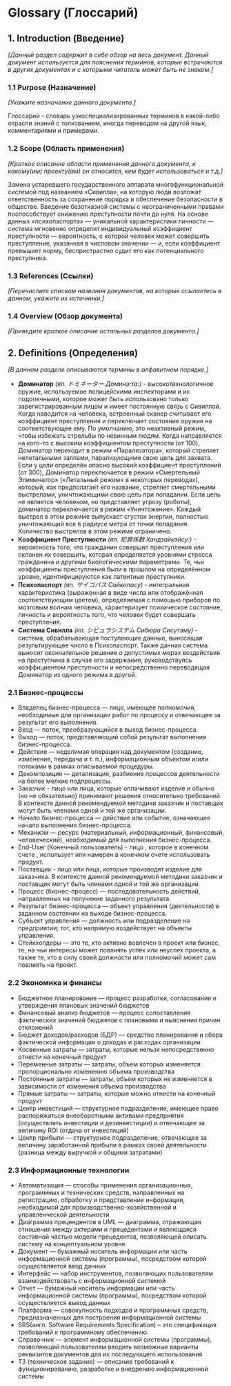 # Glossary (Глоссарий)

## 1. Introduction (Введение)
*[Данный раздел содержит в себе обзор на весь документ. Данный документ используется для пояснения терминов, которые встречаются в других документах и с которыми читатель может быть не знаком.]*

### 1.1 Purpose (Назначение)
*[Укажите назначение данного документа.]*  

Глосса́рий - словарь узкоспециализированных терминов в какой-либо отрасли знаний с толкованием, иногда переводом на другой язык, комментариями и примерами. 

### 1.2 Scope (Область применения)
*[Краткое описание области применения данного документа, к какому(им) проекту(ам) он относится, кем будет использоваться и т.д.]*  

Замена устаревшего государственного аппарата многофункциональной системой под названием «Сивилла», на которую люди возложат ответственность за сохранение порядка и обеспечение безопасности в обществе. Введение безотказной системы с неограниченными правами поспособствует снижению преступности почти до нуля. На основе данных «психопаспорта» — уникальной характеристики личности — система мгновенно определит индивидуальный коэффициент преступности — вероятность, с которой человек может совершить преступление, указанная в числовом значении — и, если коэффициент превышает норму, беспристрастно судит его как потенциального преступника.

### 1.3 References (Ссылки)
*[Перечислите списком названия документов, на которые ссылаетесь в данном, укажите их источники.]*

### 1.4 Overview (Обзор документа)
*[Приведите краткое описание остальных разделов документа.]*

## 2. Definitions (Определения)
*[В данном разделе описываются термины в алфавитном порядке.]*
* **Доминатор** *(яп. ドミネーター Доминэ:та:)* - высокотехнологичное оружие, используемое полицейскими инспекторами и их подопечными, которое может быть использовано только зарегистрированным лицом и имеет постоянную связь с Сивиллой. Когда наводится на человека, встроенный сканер считывает его коэффициент преступления и переключает состояние оружия на соответствующее ему. По умолчанию, это неактивный режим, чтобы избежать стрельбы по невинным людям. Когда направляется на кого-то с высоким коэффициентом преступности (от 100), Доминатор переходит в режим «Парализатора», который стреляет нелетальными залпами, парализующими свою цель для захвата. Если у цели определён опасно высокий коэффициент преступлений (от 300), Доминатор переключается в режим «Смертельный Элиминатор» («Летальный режим» в некоторых переводах), который, как предполагает его название, стреляет смертельными выстрелами, уничтожающими свою цель при попадании. Если цель не является человеком, но представляет угрозу (роботы), доминатор переключается в режим «Уничтожение». Каждый выстрел в этом режиме выпускает сгусток энергии, полностью уничтожающий все в радиусе метра от точки попадания. Количество выстрелов в этом режиме ограничено.
* **Коэффициент Преступности** *(яп. 犯罪係数 Хандзайкэйсу:)* - вероятность того, что гражданин совершил преступления или склонен их совершить, которая определяется уровнями стресса гражданина и другими биологическими параметрами. Те, чьи коэффициенты преступления были в прошлом на определённом уровне, идентифицируются как латентные преступники.
* **Психопаспорт** *(яп. サイコパス Сайкопасу)* - интегральная характеристика (выраженная в виде числа или отображённая соответствующим цветом), определяемая с помощью приборов по мозговым волнам человека, характеризует психическое состояние, личность и вероятность того, что человек будет совершать преступления.
* **Система Сивилла** *(яп. シビュラシステム Сибюра Сисутэму)* - система, обрабатывающая поступающие данные, выносящая результирующее число в Психопаспорт. Также данная система выносит окончательное решение о допустимых мерах воздействия на преступника в случае его задержания, руководствуясь коэффициентом преступности и непосредственно переводящая Доминатор из одного режима в другой.

### 2.1 Бизнес-процессы

* Владелец бизнес-процесса — лицо, имеющее полномочия, необходимые для организации работ по процессу и отвечающее за результат его выполнения.
* Вход — поток, преобразующийся в выход бизнес-процесса.
* Выход — поток, представляющий собой результат выполнения бизнес-процесса.
* Действие — неделимая операция над документом (создание, изменение, передача и т. п.), информационным объектом и/или потоками в рамках описываемой процедуры.
* Декомпозиция — детализация, разбиение процессов деятельности на более мелкие подпроцессы.
* Заказчик - лицо или лица, которые оплачивают изделие и обычно (но не обязательно) принимают решения относительно требований. В контексте данной рекомендуемой методики заказчик и поставщик могут быть членами одной и той же организации.
* Начало бизнес-процесса — действие или событие, означающее начало выполнения бизнес-процесса.
* Механизм — ресурс (материальный, информационный, финансовый, человеческий), необходимый для выполнения бизнес-процесса.
* End-User (Конечный пользователь) - лицо , которое в конечном счете , использует или намерен в конечном счете использовать продукт.
* Поставщик - лицо или лица, которые производят изделие для заказчика. В контексте данной рекомендуемой методики заказчик и поставщик могут быть членами одной и той же организации.
* Процесс (бизнес-процесс) — последовательность действий, направленных на получение заданного результата.
* Результат бизнес-процесса — объект управления (деятельности) в заданном состоянии на выходе бизнес-процесса.
* Субъект управления — должность или подразделение на предприятии; тот, кто напрямую воздействует на объекты управления.
* Стейкхолдеры — это те, кто активно вовлечен в проект или бизнес, те, на чьи интересы может повлиять успех или неуспех проекта, а также те, кто в силу своей должности или полномочий может сам повлиять на проект.


### 2.2 Экономика и финансы
* Бюджетное планирование — процесс разработки, согласования и утверждения плановых значений бюджетов
* Финансовый анализ бюджетов — процесс сопоставления фактических значений бюджетов с плановыми и выяснения причин отклонений
* Бюджет доходов/расходов (БДР) — средство планирования и сбора фактической информации о доходах и расходах организации
* Косвенные затраты — затраты, которые нельзя непосредственно отнести на конечный продукт
* Переменные затраты — затраты, объем которых изменяется пропорционально изменению объема производства
* Постоянные затраты — затраты, объем которых не изменяется в зависимости от изменения объема производства
* Прямые затраты — затраты, которые можно отнести на конечный продукт
* Центр инвестиций — структурное подразделение, имеющее право распоряжаться внеоборотными активами предприятия (осуществлять инвестиции и дезинвестиции) и отвечающее за величину ROI (отдача от инвестиций)
* Центр прибыли — структурное подразделение, отвечающее за величину заработанной прибыли в рамках своей деятельности (разница между выручкой и общими затратами)

### 2.3 Информационные технологии
* Автоматизация — способы применения организационных, программных и технических средств, направленных на регистрацию, обработку и представление информации, необходимой для производственно-хозяйственной и управленческой деятельности
* Диаграмма прецендентов в UML — диаграмма, отражающая отношения между актерами и прецедентами и являющаяся составной частью модели прецедентов, позволяющей описать систему на концептуальном уровне.
* Документ — бумажный носитель информации или часть информационной системы (программы), посредством которой осуществляется ввод данных
* Интерфейс — набор инструментов, позволяющих пользователям взаимодействовать с информационной системой
* Отчет — бумажный носитель информации или часть информационной системы (программы), посредством которой осуществляется вывод данных
* Платформа — совокупность подходов и программных средств, предназначенных для построения информационной системы
* SRS(англ. Software Requirements Specification) – это спецификация требований к программному обеспечению.
* Справочник — элемент информационной системы (программы), позволяющий пользователям вводить возможные варианты реквизитов документов для их последующего использования
* ТЗ (техническое задание) — описание требований к функционированию, разработке и внедрению информационной системы






